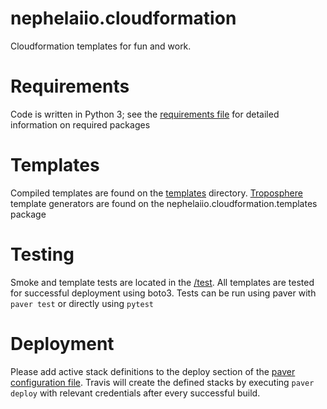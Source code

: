 # nephelaiio.cloudformation
Cloudformation templates for fun and work.

# Requirements
Code is written in Python 3; see the 
[requirements file](/requirements.txt) for detailed information on 
required packages

# Templates
Compiled templates are found on the [templates](/templates) directory.
[Troposphere](https://github.com/cloudtools/troposphere) template 
generators are found on the nephelaiio.cloudformation.templates package

# Testing
Smoke and template tests are located in the [/test](directory). 
All templates are tested for successful deployment using boto3.
Tests can be run using paver with `paver test` or directly using `pytest`

# Deployment
Please add active stack definitions to the deploy section of the 
[paver configuration file](pavement.txt). 
Travis will create the defined stacks by executing `paver deploy` with 
relevant credentials after every successful build.
